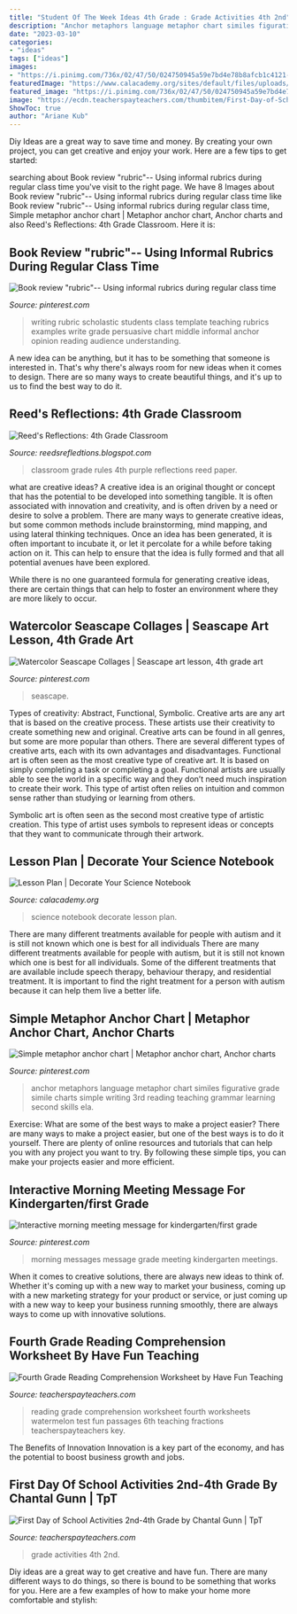 ```yaml
---
title: "Student Of The Week Ideas 4th Grade : Grade Activities 4th 2nd"
description: "Anchor metaphors language metaphor chart similes figurative grade simile charts simple writing 3rd reading teaching grammar learning second skills ela"
date: "2023-03-10"
categories:
- "ideas"
tags: ["ideas"]
images:
- "https://i.pinimg.com/736x/02/47/50/024750945a59e7bd4e78b8afcb1c4121--morning-meetings-messages.jpg"
featuredImage: "https://www.calacademy.org/sites/default/files/uploads/images/cover-8.jpg"
featured_image: "https://i.pinimg.com/736x/02/47/50/024750945a59e7bd4e78b8afcb1c4121--morning-meetings-messages.jpg"
image: "https://ecdn.teacherspayteachers.com/thumbitem/First-Day-of-School-Activities-2nd-4th-Grade-013429300-1374004649-1500873492/original-774585-2.jpg"
ShowToc: true
author: "Ariane Kub"
---
```



Diy Ideas are a great way to save time and money. By creating your own project, you can get creative and enjoy your work. Here are a few tips to get started: 

	

		
searching about Book review &quot;rubric&quot;-- Using informal rubrics during regular class time you've visit to the right page. We have 8 Images about Book review &quot;rubric&quot;-- Using informal rubrics during regular class time like Book review &quot;rubric&quot;-- Using informal rubrics during regular class time, Simple metaphor anchor chart | Metaphor anchor chart, Anchor charts and also Reed&#039;s Reflections: 4th Grade Classroom. Here it is:
		
    
## Book Review &quot;rubric&quot;-- Using Informal Rubrics During Regular Class Time

<img loading=lazy src="https://i.pinimg.com/736x/47/58/3f/47583f51368076770023fd8d9d6e4681.jpg" onerror="this.onerror=null;this.src='https://tse3.mm.bing.net/th?id=OIP.VvwcD6-BP7zOy-gcE4-1wQHaIg&amp;pid=15.1';" alt="Book review &quot;rubric&quot;-- Using informal rubrics during regular class time">

_Source: pinterest.com_

>writing rubric scholastic students class template teaching rubrics examples write grade persuasive chart middle informal anchor opinion reading audience understanding. 

	

A new idea can be anything, but it has to be something that someone is interested in. That's why there's always room for new ideas when it comes to design. There are so many ways to create beautiful things, and it's up to us to find the best way to do it.

    
## Reed&#039;s Reflections: 4th Grade Classroom

<img loading=lazy src="https://2.bp.blogspot.com/-29qVCxvlP9s/UDEe1wrLX5I/AAAAAAAAAHI/s5qj3HfIbfU/s1600/IMG_0354.jpg" onerror="this.onerror=null;this.src='https://tse2.mm.bing.net/th?id=OIP.ujc-tIKGbBOY2QzLTzkiPwHaJ4&amp;pid=15.1';" alt="Reed&#039;s Reflections: 4th Grade Classroom">

_Source: reedsrefledtions.blogspot.com_

>classroom grade rules 4th purple reflections reed paper. 

	

what are creative ideas?
A creative idea is an original thought or concept that has the potential to be developed into something tangible. It is often associated with innovation and creativity, and is often driven by a need or desire to solve a problem.
There are many ways to generate creative ideas, but some common methods include brainstorming, mind mapping, and using lateral thinking techniques. Once an idea has been generated, it is often important to incubate it, or let it percolate for a while before taking action on it. This can help to ensure that the idea is fully formed and that all potential avenues have been explored.

While there is no one guaranteed formula for generating creative ideas, there are certain things that can help to foster an environment where they are more likely to occur.

    
## Watercolor Seascape Collages | Seascape Art Lesson, 4th Grade Art

<img loading=lazy src="https://i.pinimg.com/736x/cd/ee/20/cdee2002478139fcfa3e0c27b36808f1.jpg" onerror="this.onerror=null;this.src='https://tse4.mm.bing.net/th?id=OIP.9vaCPGMuy87wbRGu7nYPhwHaL1&amp;pid=15.1';" alt="Watercolor Seascape Collages | Seascape art lesson, 4th grade art">

_Source: pinterest.com_

>seascape. 

	

Types of creativity: Abstract, Functional, Symbolic.
Creative arts are any art that is based on the creative process. These artists use their creativity to create something new and original. Creative arts can be found in all genres, but some are more popular than others. There are several different types of creative arts, each with its own advantages and disadvantages.
Functional art is often seen as the most creative type of creative art. It is based on simply completing a task or completing a goal. Functional artists are usually able to see the world in a specific way and they don’t need much inspiration to create their work. This type of artist often relies on intuition and common sense rather than studying or learning from others.

 Symbolic art is often seen as the second most creative type of artistic creation. This type of artist uses symbols to represent ideas or concepts that they want to communicate through their artwork.

    
## Lesson Plan | Decorate Your Science Notebook

<img loading=lazy src="https://www.calacademy.org/sites/default/files/uploads/images/cover-8.jpg" onerror="this.onerror=null;this.src='https://tse4.mm.bing.net/th?id=OIP.AA7qYYOv_2g1mo03LELh0wHaJZ&amp;pid=15.1';" alt="Lesson Plan | Decorate Your Science Notebook">

_Source: calacademy.org_

>science notebook decorate lesson plan. 

	

There are many different treatments available for people with autism and it is still not known which one is best for all individuals
There are many different treatments available for people with autism, but it is still not known which one is best for all individuals. Some of the different treatments that are available include speech therapy, behaviour therapy, and residential treatment. It is important to find the right treatment for a person with autism because it can help them live a better life.

    
## Simple Metaphor Anchor Chart | Metaphor Anchor Chart, Anchor Charts

<img loading=lazy src="https://i.pinimg.com/736x/16/74/91/1674913868d235b9bc837d85f872e65e--simile-and-metaphor-metaphor-anchor-chart.jpg" onerror="this.onerror=null;this.src='https://tse2.mm.bing.net/th?id=OIP.PW3NnH36fwR0Qffs5RpGFAHaJ3&amp;pid=15.1';" alt="Simple metaphor anchor chart | Metaphor anchor chart, Anchor charts">

_Source: pinterest.com_

>anchor metaphors language metaphor chart similes figurative grade simile charts simple writing 3rd reading teaching grammar learning second skills ela. 

	

Exercise: What are some of the best ways to make a project easier?
There are many ways to make a project easier, but one of the best ways is to do it yourself. There are plenty of online resources and tutorials that can help you with any project you want to try. By following these simple tips, you can make your projects easier and more efficient.

    
## Interactive Morning Meeting Message For Kindergarten/first Grade

<img loading=lazy src="https://i.pinimg.com/736x/02/47/50/024750945a59e7bd4e78b8afcb1c4121--morning-meetings-messages.jpg" onerror="this.onerror=null;this.src='https://tse2.mm.bing.net/th?id=OIP.hXXJMOoesnr7n-Xtz2noPwHaJ3&amp;pid=15.1';" alt="Interactive morning meeting message for kindergarten/first grade">

_Source: pinterest.com_

>morning messages message grade meeting kindergarten meetings. 

	

When it comes to creative solutions, there are always new ideas to think of. Whether it's coming up with a new way to market your business, coming up with a new marketing strategy for your product or service, or just coming up with a new way to keep your business running smoothly, there are always ways to come up with innovative solutions.

    
## Fourth Grade Reading Comprehension Worksheet By Have Fun Teaching

<img loading=lazy src="https://ecdn.teacherspayteachers.com/thumbitem/Fourth-Grade-Reading-Comprehension-Worksheet-1388199-1542118305/original-1388199-1.jpg" onerror="this.onerror=null;this.src='https://tse1.mm.bing.net/th?id=OIP.u4XLNdH4GgxF1J-Tkue9HAAAAA&amp;pid=15.1';" alt="Fourth Grade Reading Comprehension Worksheet by Have Fun Teaching">

_Source: teacherspayteachers.com_

>reading grade comprehension worksheet fourth worksheets watermelon test fun passages 6th teaching fractions teacherspayteachers key. 

	

The Benefits of Innovation
Innovation is a key part of the economy, and has the potential to boost business growth and jobs.

    
## First Day Of School Activities 2nd-4th Grade By Chantal Gunn | TpT

<img loading=lazy src="https://ecdn.teacherspayteachers.com/thumbitem/First-Day-of-School-Activities-2nd-4th-Grade-013429300-1374004649-1500873492/original-774585-2.jpg" onerror="this.onerror=null;this.src='https://tse1.mm.bing.net/th?id=OIP.IS3sgbBvQoPpCj8BeS7GnQAAAA&amp;pid=15.1';" alt="First Day of School Activities 2nd-4th Grade by Chantal Gunn | TpT">

_Source: teacherspayteachers.com_

>grade activities 4th 2nd. 

	

Diy ideas are a great way to get creative and have fun. There are many different ways to do things, so there is bound to be something that works for you. Here are a few examples of how to make your home more comfortable and stylish: 

